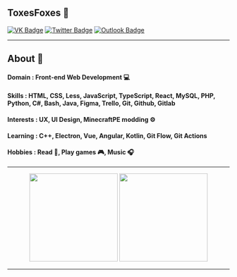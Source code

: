 ## ToxesFoxes 🦊

[![VK Badge](https://img.shields.io/badge/-Вконтакте-4680C2?style=flat-square&logo=vk&logoColor=white)](https://vk.com/toxesfoxes)
[![Twitter Badge](https://img.shields.io/badge/-Twitter-1da1f2?style=flat-square&labelColor=1da1f2&logo=twitter&logoColor=white&link=https://www.twitter.com/toxesfoxes/)](https://www.twitter.com/toxesfoxes/)
[![Outlook Badge](https://img.shields.io/badge/-Outlook-0078D4?style=flat-square&labelColor=0078D4&logo=microsoftoutlook&logoColor=white&link=mailto:toxes_foxes@outlook.com)](https://www.twitter.com/toxesfoxes/)

<hr>

<div align="center">

</div>

## About 📌

#### Domain : Front-end Web Development 💻
#### Skills : HTML, CSS, Less, JavaScript, TypeScript, React, MySQL, PHP, Python, С#, Bash, Java, Figma, Trello, Git, Github, Gitlab
#### Interests : UX, UI Design, MinecraftPE modding ⚙️
#### Learning : C++, Electron, Vue, Angular, Kotlin, Git Flow, Git Actions
#### Hobbies : Read 📕, Play games 🎮, Music 🎧

<hr>

<div align="center">
  <img height="200em" src="https://github-readme-stats.vercel.app/api?username=toxesfoxes&bg_color=30,FD6B19,FE1E07&title_color=fff&text_color=fff&hide_border=true&show_icons=true&icon_color=fff&count_private=true&custom_title=My%20Stats" />
  <img height="200em" src="https://github-readme-stats.vercel.app/api/top-langs/?username=toxesfoxes&layout=compact&bg_color=30,FD6B19,FE1E07&title_color=fff&text_color=fff&hide_border=true&custom_title=I%20use" />
</div>

<hr>
<!--
**ToxesFoxes/ToxesFoxes** is a ✨ _special_ ✨ repository because its `README.md` (this file) appears on your GitHub profile.
-->
